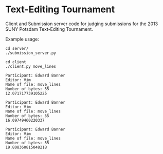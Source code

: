 # Text-Editing Tournament

Client and Submission server code for judging submissions for the 2013 SUNY Potsdam Text-Editing Tournament.

Example usage:

    cd server/
    ./submission_server.py

    cd client
    ./client.py move_lines

    Participant: Edward Banner
    Editor: Vim
    Name of file: move_lines
    Number of bytes: 55
    12.071717739105225

    Participant: Edward Banner
    Editor: Vim
    Name of file: move_lines
    Number of bytes: 55
    16.09749460220337

    Participant: Edward Banner
    Editor: Vim
    Name of file: move_lines
    Number of bytes: 55
    19.808360815048218
